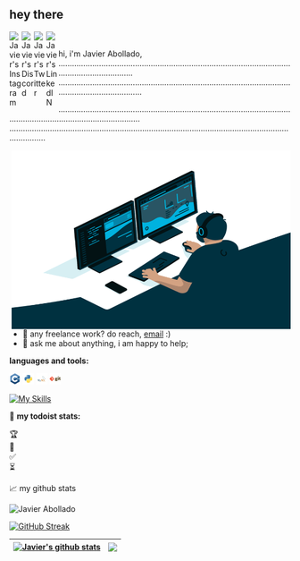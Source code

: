 ## hey there

<a href="https://www.instagram.com">
  <img align="left" alt="Javier's Instagram" width="22px" src="https://raw.githubusercontent.com/hussainweb/hussainweb/main/icons/instagram.png" />
</a>
<a href="https://discord.gg">
  <img align="left" alt="Javier's Discord" width="22px" src="https://raw.githubusercontent.com/peterthehan/peterthehan/master/assets/discord.svg" />
</a>
<a href="https://twitter.com">
  <img align="left" alt="Javier's Twitter" width="22px" src="https://raw.githubusercontent.com/peterthehan/peterthehan/master/assets/twitter.svg" />
</a>
<a href="https://www.linkedin.com">
  <img align="left" alt="Javier's LinkedIN" width="22px" src="https://raw.githubusercontent.com/peterthehan/peterthehan/master/assets/linkedin.svg" />
</a>


<br />

hi, i'm Javier Abollado, ........................................................................................................................................
............................................................................................................................................

.................................................................................................................................................................
............................................................................................................................................


  <img align="right" alt="GIF" src="code.gif?raw=true" width="500" height="320" />
  
- 💼 any freelance work? do reach, [email](mailto:javierabollado@gmail.com) :)
- 💬 ask me about anything, i am happy to help;

**languages and tools:**  

<code><img height="20" src="https://raw.githubusercontent.com/github/explore/80688e429a7d4ef2fca1e82350fe8e3517d3494d/topics/cpp/cpp.png"></code>
<code><img height="20" src="https://raw.githubusercontent.com/github/explore/80688e429a7d4ef2fca1e82350fe8e3517d3494d/topics/python/python.png"></code>
<code><img height="20" src="https://raw.githubusercontent.com/github/explore/80688e429a7d4ef2fca1e82350fe8e3517d3494d/topics/mysql/mysql.png"></code>
<code><img height="20" src="https://raw.githubusercontent.com/github/explore/80688e429a7d4ef2fca1e82350fe8e3517d3494d/topics/git/git.png"></code>


[![My Skills](https://skills.thijs.gg/icons?i=py,git,cpp,c)](https://github.com/JavierAM01)



🚧 **my todoist stats:**
<!-- TODO-IST:START -->
🏆             
🌸             
✅             
⏳  
<!-- TODO-IST:END -->


📈 my github stats

<p align="center"> </p>

<img src="https://github-readme-stats.vercel.app/api?username=JavierAM01&show_icons=true&theme=gotham" alt="Javier Abollado" />

[![GitHub Streak](https://streak-stats.demolab.com?user=JavierAM01&theme=vue-dark&hide_border=true)](https://git.io/streak-stats)


| <a href="https://github.com/anuraghazra/github-readme-stats"><img align="center" src="https://github-readme-stats.vercel.app/api?username=JavierAM01&show_icons=true&include_all_commits=true&theme=buefy&hide_border=true" alt="Javier's github stats" /></a> | <a href="https://github.com/anuraghazra/github-readme-stats"><img align="center" src="https://github-readme-stats.vercel.app/api/top-langs/?username=JavierAM01&layout=compact&theme=buefy&hide_border=true" /></a> |
| ------------- | ------------- |




